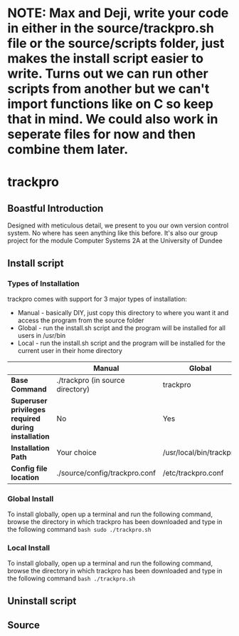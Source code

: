 # NOTE: Max and Deji, write your code in either in the source/trackpro.sh file or the source/scripts folder, just makes the install script easier to write. Turns out we can run other scripts from another but we can't import functions like on C so keep that in mind. We could also work in seperate files for now and then combine them later.

# trackpro
## Boastful Introduction
Designed with meticulous detail, we present to you our own version control system. No where has seen anything like this before. It's also our group project for the module Computer Systems 2A at the University of Dundee

## Install script
### Types of Installation
trackpro comes with support for 3 major types of installation: 
* Manual - basically DIY, just copy this directory to where you want it and access the program from the source folder
* Global - run the install.sh script and the program will be installed for all users in /usr/bin
* Local - run the install.sh script and the program will be installed for the current user in their home directory

|  | Manual | Global | Local |
| --- | --- |---| ---|
| **Base Command** | ./trackpro (in source directory) | trackpro | trackpro |
| **Superuser privileges required during installation** | No | Yes | No |
| **Installation Path** | Your choice | /usr/local/bin/trackpro | $HOME/bin/trackpro
| **Config file location** | ./source/config/trackpro.conf | /etc/trackpro.conf | $HOME/.trackpro/trackpro.conf |

### Global Install
To install globally, open up a terminal and run the following command, browse the directory in which trackpro has been downloaded and type in the following command
```bash sudo ./trackpro.sh```

### Local Install
To install globally, open up a terminal and run the following command, browse the directory in which trackpro has been downloaded and type in the following command
```bash ./trackpro.sh```

## Uninstall script

## Source